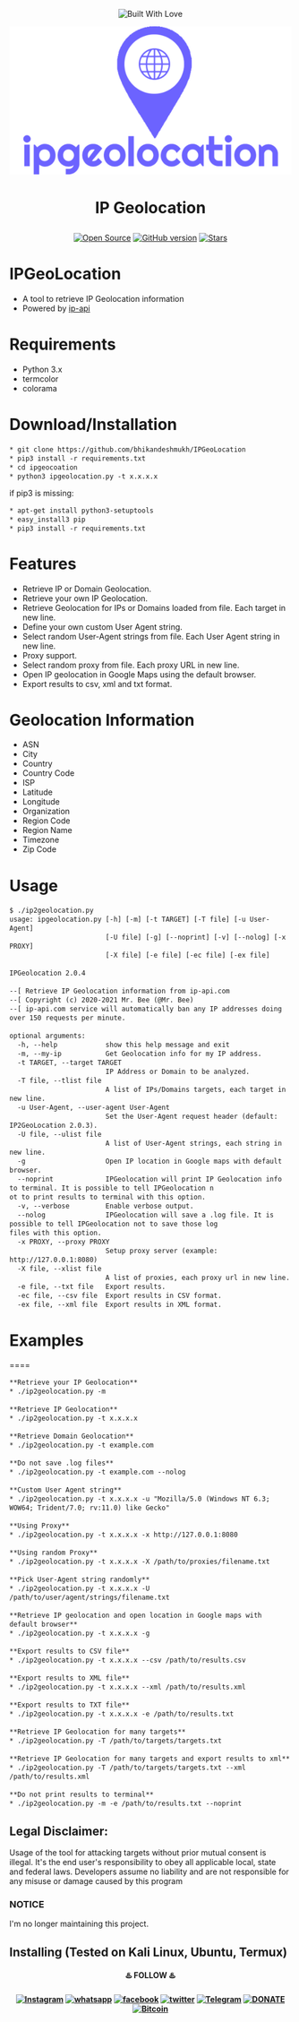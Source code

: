 <p align="center"><a><img title="Built With Love" src="https://forthebadge.com/images/badges/built-with-love.svg"> </a>

<p align="center">
	<img src="res/ipgeolocation.png" width="600px" hight="100px">
</p>

# <p align="center">IP Geolocation

<p align="center">
<a href="https://github.com/bhikandeshmukh"><img title="Open Source" src="https://img.shields.io/badge/Open%20Source-%E2%99%A5-red" ></a>
 <a href="https://github.com/bhikandeshmukh/Termux-Keys"><img title="GitHub version" src="https://d25lcipzij17d.cloudfront.net/badge.svg?id=gh&type=6&v=1.0.0&x2=0" ></a>
 <a href="https://github.com/bhikandeshmukh"><img title="Stars" src="https://img.shields.io/github/stars/bhikandeshmukh/saycheese?style=social" ></a>
</p>

# IPGeoLocation

* A tool to retrieve IP Geolocation information
* Powered by [ip-api](http://ip-api.com/docs/)


# Requirements

* Python 3.x
* termcolor
* colorama


# Download/Installation
```
* git clone https://github.com/bhikandeshmukh/IPGeoLocation
* pip3 install -r requirements.txt
* cd ipgeocoation
* python3 ipgeolocation.py -t x.x.x.x
```

if pip3 is missing:

```
* apt-get install python3-setuptools
* easy_install3 pip
* pip3 install -r requirements.txt
```


# Features

* Retrieve IP or Domain Geolocation.
* Retrieve your own IP Geolocation.
* Retrieve Geolocation for IPs or Domains loaded from file. Each target in new line.
* Define your own custom User Agent string.
* Select random User-Agent strings from file. Each User Agent string in new line.
* Proxy support.
* Select random proxy from file. Each proxy URL in new line.
* Open IP geolocation in Google Maps using the default browser.
* Export results to csv, xml and txt format.


# Geolocation Information

* ASN
* City
* Country
* Country Code
* ISP
* Latitude
* Longitude
* Organization
* Region Code
* Region Name
* Timezone
* Zip Code


# Usage

```
$ ./ip2geolocation.py
usage: ipgeolocation.py [-h] [-m] [-t TARGET] [-T file] [-u User-Agent]
                        [-U file] [-g] [--noprint] [-v] [--nolog] [-x PROXY]
                        [-X file] [-e file] [-ec file] [-ex file]

IPGeolocation 2.0.4

--[ Retrieve IP Geolocation information from ip-api.com
--[ Copyright (c) 2020-2021 Mr. Bee (@Mr. Bee)
--[ ip-api.com service will automatically ban any IP addresses doing over 150 requests per minute.

optional arguments:
  -h, --help            show this help message and exit
  -m, --my-ip           Get Geolocation info for my IP address.
  -t TARGET, --target TARGET
                        IP Address or Domain to be analyzed.
  -T file, --tlist file
                        A list of IPs/Domains targets, each target in new line.
  -u User-Agent, --user-agent User-Agent
                        Set the User-Agent request header (default: IP2GeoLocation 2.0.3).
  -U file, --ulist file
                        A list of User-Agent strings, each string in new line.
  -g                    Open IP location in Google maps with default browser.
  --noprint             IPGeolocation will print IP Geolocation info to terminal. It is possible to tell IPGeolocation n
ot to print results to terminal with this option.
  -v, --verbose         Enable verbose output.
  --nolog               IPGeolocation will save a .log file. It is possible to tell IPGeolocation not to save those log
files with this option.
  -x PROXY, --proxy PROXY
                        Setup proxy server (example: http://127.0.0.1:8080)
  -X file, --xlist file
                        A list of proxies, each proxy url in new line.
  -e file, --txt file   Export results.
  -ec file, --csv file  Export results in CSV format.
  -ex file, --xml file  Export results in XML format.
```
  

# Examples
  ====
```
**Retrieve your IP Geolocation**
* ./ip2geolocation.py -m

**Retrieve IP Geolocation**
* ./ip2geolocation.py -t x.x.x.x

**Retrieve Domain Geolocation**
* ./ip2geolocation.py -t example.com

**Do not save .log files**
* ./ip2geolocation.py -t example.com --nolog

**Custom User Agent string** 
* ./ip2geolocation.py -t x.x.x.x -u "Mozilla/5.0 (Windows NT 6.3; WOW64; Trident/7.0; rv:11.0) like Gecko"

**Using Proxy**
* ./ip2geolocation.py -t x.x.x.x -x http://127.0.0.1:8080

**Using random Proxy**
* ./ip2geolocation.py -t x.x.x.x -X /path/to/proxies/filename.txt

**Pick User-Agent string randomly**
* ./ip2geolocation.py -t x.x.x.x -U /path/to/user/agent/strings/filename.txt

**Retrieve IP geolocation and open location in Google maps with default browser**
* ./ip2geolocation.py -t x.x.x.x -g

**Export results to CSV file**
* ./ip2geolocation.py -t x.x.x.x --csv /path/to/results.csv

**Export results to XML file**
* ./ip2geolocation.py -t x.x.x.x --xml /path/to/results.xml

**Export results to TXT file**
* ./ip2geolocation.py -t x.x.x.x -e /path/to/results.txt

**Retrieve IP Geolocation for many targets**
* ./ip2geolocation.py -T /path/to/targets/targets.txt

**Retrieve IP Geolocation for many targets and export results to xml**
* ./ip2geolocation.py -T /path/to/targets/targets.txt --xml /path/to/results.xml

**Do not print results to terminal**
* ./ip2geolocation.py -m -e /path/to/results.txt --noprint 

```

## Legal Disclaimer:

Usage of the tool for attacking targets without prior mutual consent is illegal. It's the end user's responsibility to obey all applicable local, state and federal laws. Developers assume no liability and are not responsible for any misuse or damage caused by this program


### NOTICE
I'm no longer maintaining this project. 

## Installing (Tested on Kali Linux, Ubuntu, Termux)

<p align="center">
<h4 align="center">♨️ FOLLOW ♨️<h4 align="center">
<a href="https://www.instagram.com/bhikan_deshmukh/"><img title="Instagram" src="https://img.shields.io/badge/instagram-%23E4405F.svg?&style=for-the-badge&logo=instagram&logoColor=white"></a>
<a href="https://wa.me/918600525401"><img title="whatsapp" src="https://img.shields.io/badge/WHATSAPP-%2325D366.svg?&style=for-the-badge&logo=whatsapp&logoColor=white"></a>
<a href="https://www.facebook.com/thebhikandeshmukh"><img title="facebook" src="https://img.shields.io/badge/facebook-%231877F2.svg?&style=for-the-badge&logo=facebook&logoColor=white"></a>
<a href="https://www.twitter.com/bhikan_deshmukh/"><img title="twitter" src="https://img.shields.io/badge/twitter-%231DA1F2.svg?&style=for-the-badge&logo=twitter&logoColor=white"></a>
<a href="https://t.me/dev_aladdin"><img title="Telegram" src="https://img.shields.io/badge/Telegram-blue?style=for-the-badge&logo=Telegram"></a>
<a href="https://rzp.io/l/mrbee"><img title="DONATE" src="https://img.shields.io/badge/DONATE-yellow?style=for-the-badge&logo=google-pay"></a>
<a href="https://blockchain.com/btc/payment_request?address=3FH8UiVVKE5RkCaoaJ9Drr33Dg9L9FtsAq&amount=0.00008703&message=DONATE"><img title="Bitcoin" src="https://img.shields.io/badge/bitcoin-%23000000.svg?&style=for-the-badge&logo=bitcoin&logoColor=white"></a>
</p>
